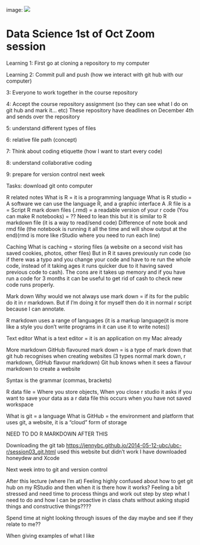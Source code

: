 
image: ![](EdDataScienceEES/course-repository-Alisonbeee/rmarkdown.png)

# Data Science 1st of Oct Zoom session


Learning 1: First go at cloning a repository to my computer 

Learning 2: Commit pull and push (how we interact with git hub with our computer) 

3: Everyone to work together in the course repository

4: Accept the course repository assignment (so they can see what I do on git hub and mark it… etc) These repository have deadlines on December 4th and sends over the repository

5: understand different types of files 

6: relative file path (concept) 

7: Think about coding etiquette (how I want to start every code)

8: understand collaborative coding 

9: prepare for version control next week


Tasks: download git onto computer 


R related notes
What is R = it is a programming language 
What is R studio = A software we can use the language R, and a graphic interface
A .R file is a = Script
R mark down files (.rmd) = a readable version of your r code 
(You can make R notebooks) = ?? Need to lean this but it is similar to R markdown file (it is a way to read/send code)
Difference of note book and rmd file (the notebook is running it all the time and will show output at the end)(rmd is more like rStudio where you need to run each line)


Caching
What is caching = storing files (a website on a second visit has saved cookies, photos, other files)  But in R it saves previously run code (so if there was a typo and you change your code and have to re run the whole code, instead of it taking ages it runs quicker due to it having saved previous code to cash). The cons are it takes up memory and if you have run a code for 3 months it can be useful to get rid of cash to check new code runs properly.

Mark down 
Why would we not always use mark down = if its for the public do it in r markdown. But if I’m doing it for myself then do it in normal r script because I can annotate.

R markdown uses a range of languages (it is a markup language(it is more like a style you don’t write programs in it can use it to write notes))

Text editor 
What is a text editor = it is an application on my Mac already

More markdown
GitHub flavoured mark down = is a type of mark down that git hub recognises when creating websites 
(3 types normal mark down, r markdown, GitHub flavour markdown)
Git hub knows when it sees a flavour markdown to create a website


Syntax is the grammar (commas, brackets)

R data file = Where you store objects, 
When you close r studio it asks if you want to save your data as a r data file this occurs when you have not saved workspace 

What is git = a language 
What is GitHub = the environment and platform that uses git, a website, it is a “cloud” form of storage 


NEED TO DO R MARKDOWN AFTER THIS 


Downloading the git tab 
https://jennybc.github.io/2014-05-12-ubc/ubc-r/session03_git.html used this website but didn’t work 
I have downloaded honeydew and Xcode



Next week intro to git and version control


After this lecture (where I’m at)
Feeling highly confused about how to get git hub on my RStudio and then when it is there how it works? Feeling a bit stressed and need time to process things and work out step by step what I need to do and how I can be proactive in class chats without asking stupid things and constructive things????

Spend time at night looking through issues of the day maybe and see if they relate to me??

When giving examples of what I like


